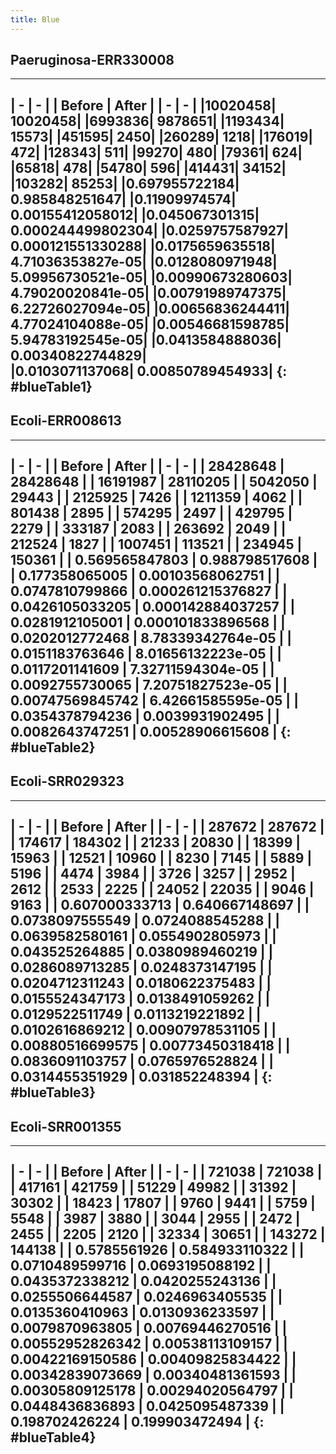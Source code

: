```yaml
---
title: Blue
---
```



## Paeruginosa-ERR330008

----

 | - | - |
 | Before | After | 
 | - | - |
 |10020458|	10020458|
 |6993836|	9878651|
 |1193434|	15573|
 |451595|	2450|
 |260289|	1218|
 |176019|	472|
 |128343|	511|
 |99270|    480|
 |79361|    624|
 |65818|    478|
 |54780|    596|
 |414431|	34152|
 |103282|   85253|
 |0.697955722184|	0.985848251647|
 |0.11909974574|	0.00155412058012|
 |0.045067301315|	0.000244499802304|
 |0.0259757587927|	0.000121551330288|
 |0.0175659635518|	4.71036353827e-05|
 |0.0128080971948|  5.09956730521e-05|
 |0.00990673280603|	4.79020020841e-05|
 |0.00791989747375|	6.22726027094e-05|
 |0.00656836244411|	4.77024104088e-05|
 |0.00546681598785|	5.94783192545e-05|
 |0.0413584888036|  0.00340822744829|	
 |0.0103071137068|  0.00850789454933|
 {: #blueTable1}
----

## Ecoli-ERR008613
----


 | - | - |
 | Before | After | 
 | - | - |
| 28428648 | 28428648 |
| 16191987 | 28110205 |
| 5042050 | 29443 |
| 2125925 | 7426 |
| 1211359 | 4062 |
| 801438 | 2895 |
| 574295 | 2497 |
| 429795 | 2279 |
| 333187 | 2083 |
| 263692 | 2049 |
| 212524 | 1827 |
| 1007451 | 113521 |
| 234945 | 150361 |
| 0.569565847803 | 0.988798517608 |
| 0.177358065005 | 0.00103568062751 |
| 0.0747810799866 | 0.000261215376827 |
| 0.0426105033205 | 0.000142884037257 |
| 0.0281912105001 | 0.000101833896568 |
| 0.0202012772468 | 8.78339342764e-05 |
| 0.0151183763646 | 8.01656132223e-05 |
| 0.0117201141609 | 7.32711594304e-05 |
| 0.0092755730065 | 7.20751827523e-05 |
| 0.00747569845742 | 6.42661585595e-05 |
| 0.0354378794236 | 0.0039931902495 |
| 0.0082643747251 | 0.00528906615608 |
{: #blueTable2}
----

## Ecoli-SRR029323
----


 | - | - |
 | Before | After | 
 | - | - |
| 287672 | 287672 |
| 174617 | 184302 |
| 21233 | 20830 |
| 18399 | 15963 |
| 12521 | 10960 |
| 8230 | 7145 |
| 5889 | 5196 |
| 4474 | 3984 |
| 3726 | 3257 |
| 2952 | 2612 |
| 2533 | 2225 |
| 24052 | 22035 |
| 9046 | 9163 |
| 0.607000333713 | 0.640667148697 |
| 0.0738097555549 | 0.0724088545288 |
| 0.0639582580161 | 0.0554902805973 |
| 0.043525264885 | 0.0380989460219 |
| 0.0286089713285 | 0.0248373147195 |
| 0.0204712311243 | 0.0180622375483 |
| 0.0155524347173 | 0.0138491059262 |
| 0.0129522511749 | 0.0113219221892 |
| 0.0102616869212 | 0.00907978531105 |
| 0.00880516699575 | 0.00773450318418 |
| 0.0836091103757 | 0.0765976528824 |
| 0.0314455351929 | 0.031852248394 |
{: #blueTable3}
----
## Ecoli-SRR001355
----

 | - | - |
 | Before | After | 
 | - | - |
| 721038 | 721038 |
| 417161 | 421759 |
| 51229 | 49982 |
| 31392 | 30302 |
| 18423 | 17807 |
| 9760 | 9441 |
| 5759 | 5548 |
| 3987 | 3880 |
| 3044 | 2955 |
| 2472 | 2455 |
| 2205 | 2120 |
| 32334 | 30651 |
| 143272 | 144138 |
| 0.5785561926 | 0.584933110322 |
| 0.0710489599716 | 0.0693195088192 |
| 0.0435372338212 | 0.0420255243136 |
| 0.0255506644587 | 0.0246963405535 |
| 0.0135360410963 | 0.0130936233597 |
| 0.0079870963805 | 0.00769446270516 |
| 0.00552952826342 | 0.00538113109157 |
| 0.00422169150586 | 0.00409825834422 |
| 0.00342839073669 | 0.00340481361593 |
| 0.00305809125178 | 0.00294020564797 |
| 0.0448436836893 | 0.0425095487339 |
| 0.198702426224 | 0.199903472494 |
{: #blueTable4}
----
 
<script>
$(document).ready( function () {
    $('#blueTable1').DataTable({
        "paging":false,
        "columnDefs": [
            {
                "targets": -1,
                "className": 'dt-body-right'
            }
        ]
    });
    $('#blueTable2').DataTable({
        "paging":false,
        "columnDefs": [
            {
                "targets": -1,
                "className": 'dt-body-right'
            }
        ]
    });
    $('#blueTable3').DataTable({
        "paging":false,
        "columnDefs": [
            {
                "targets": -1,
                "className": 'dt-body-right'
            }
        ]
    });
    $('#blueTable4').DataTable({
        "paging":false,
        "columnDefs": [
            {
                "targets": -1,
                "className": 'dt-body-right'
            }
        ]
    });
} );
</script>

														






<!-- Paeruginosa-ERR330008	BLUE	BEFORE	10020458	6993836	1193434	451595	260289	176019	128343	99270	79361	65818	54780	414431	103282	0.697955722184	0.11909974574	0.045067301315	0.0259757587927	0.0175659635518	0.0128080971948	0.00990673280603	0.00791989747375	0.00656836244411	0.00546681598785	0.0413584888036	0.0103071137068
Paeruginosa-ERR330008	BLUE	AFTER	10020458	9878651	15573	2450	1218	472	511	480	624	478	596	34152	85253	0.985848251647	0.00155412058012	0.000244499802304	0.000121551330288	4.71036353827e-05	5.09956730521e-05	4.79020020841e-05	6.22726027094e-05	4.77024104088e-05	5.94783192545e-05	0.00340822744829	0.00850789454933
Ecoli-ERR008613	BLUE	BEFORE	28428648	16191987	5042050	2125925	1211359	801438	574295	429795	333187	263692	212524	1007451	234945	0.569565847803	0.177358065005	0.0747810799866	0.0426105033205	0.0281912105001	0.0202012772468	0.0151183763646	0.0117201141609	0.0092755730065	0.00747569845742	0.0354378794236	0.0082643747251
Ecoli-ERR008613	BLUE	AFTER	28428648	28110205	29443	7426	4062	2895	2497	2279	2083	2049	1827	113521	150361	0.988798517608	0.00103568062751	0.000261215376827	0.000142884037257	0.000101833896568	8.78339342764e-05	8.01656132223e-05	7.32711594304e-05	7.20751827523e-05	6.42661585595e-05	0.0039931902495	0.00528906615608
Ecoli-SRR029323	BLUE	BEFORE	287672	174617	21233	18399	12521	8230	5889	4474	3726	2952	2533	24052	9046	0.607000333713	0.0738097555549	0.0639582580161	0.043525264885	0.0286089713285	0.0204712311243	0.0155524347173	0.0129522511749	0.0102616869212	0.00880516699575	0.0836091103757	0.0314455351929
Ecoli-SRR029323	BLUE	AFTER	287672	184302	20830	15963	10960	7145	5196	3984	3257	2612	2225	22035	9163	0.640667148697	0.0724088545288	0.0554902805973	0.0380989460219	0.0248373147195	0.0180622375483	0.0138491059262	0.0113219221892	0.00907978531105	0.00773450318418	0.0765976528824	0.031852248394
Ecoli-SRR001355	BLUE	BEFORE	721038	417161	51229	31392	18423	9760	5759	3987	3044	2472	2205	32334	143272	0.5785561926	0.0710489599716	0.0435372338212	0.0255506644587	0.0135360410963	0.0079870963805	0.00552952826342	0.00422169150586	0.00342839073669	0.00305809125178	0.0448436836893	0.198702426224
Ecoli-SRR001355	BLUE	AFTER	721038	421759	49982	30302	17807	9441	5548	3880	2955	2455	2120	30651	144138	0.584933110322	0.0693195088192	0.0420255243136	0.0246963405535	0.0130936233597	0.00769446270516	0.00538113109157	0.00409825834422	0.00340481361593	0.00294020564797	0.0425095487339	0.199903472494 -->
